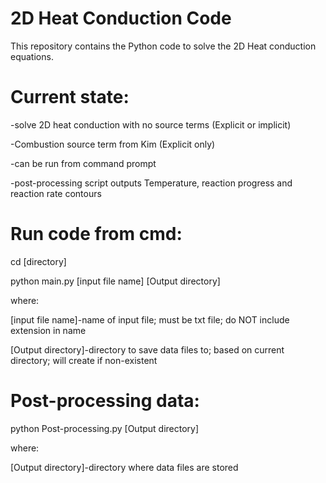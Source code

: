 # 2D Heat Conduction Code

This repository contains the Python code to solve the 2D Heat conduction equations.

# Current state:
-solve 2D heat conduction with no source terms (Explicit or implicit)

-Combustion source term from Kim (Explicit only)

-can be run from command prompt

-post-processing script outputs Temperature, reaction progress and reaction rate contours

# Run code from cmd:
cd [directory]

python main.py [input file name] [Output directory]

where:

[input file name]-name of input file; must be txt file; do NOT include extension in name

[Output directory]-directory to save data files to; based on current directory; will create if non-existent

# Post-processing data:
python Post-processing.py [Output directory]

where:

[Output directory]-directory where data files are stored